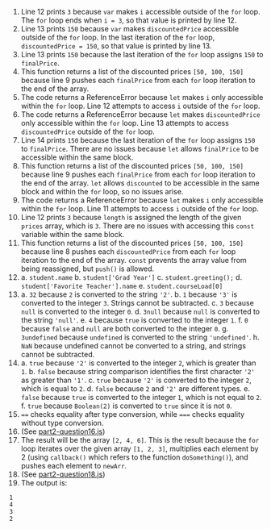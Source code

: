 1. Line 12 prints `3` because `var` makes `i` accessible outside of the `for` loop. The `for` loop ends when `i = 3`, so that value is printed by line 12.
2. Line 13 prints `150` because `var` makes `discountedPrice` accessible outside of the `for` loop. In the last iteration of the `for` loop, `discountedPrice = 150`, so that value is printed by line 13.
3. Line 13 prints `150` because the last iteration of the `for` loop assigns `150` to `finalPrice`.
4. This function returns a list of the discounted prices `[50, 100, 150]` because line 9 pushes each `finalPrice` from each `for` loop iteration to the end of the array.
5. The code returns a ReferenceError because `let` makes `i` only accessible within the `for` loop. Line 12 attempts to access `i` outside of the `for` loop.
6. The code returns a ReferenceError because `let` makes `discountedPrice` only accessible within the `for` loop. Line 13 attempts to access `discountedPrice` outside of the `for` loop.
7. Line 14 prints `150` because the last iteration of the `for` loop assigns `150` to `finalPrice`. There are no issues because `let` allows `finalPrice` to be accessible within the same block.
8. This function returns a list of the discounted prices `[50, 100, 150]` because line 9 pushes each `finalPrice` from each `for` loop iteration to the end of the array. `let` allows `discounted` to be accessible in the same block and within the `for` loop, so no issues arise.
9. The code returns a ReferenceError because `let` makes `i` only accessible within the `for` loop. Line 11 attempts to access `i` outside of the `for` loop.
10. Line 12 prints `3` because `length` is assigned the length of the given `prices` array, which is `3`. There are no issues with accessing this `const` variable within the same block.
11. This function returns a list of the discounted prices `[50, 100, 150]` because line 8 pushes each `discountedPrice` from each `for` loop iteration to the end of the array. `const` prevents the array value from being reassigned, but `push()` is allowed.
12. a. `student.name`
    b. `student['Grad Year']`
    c. `student.greeting();`
    d. `student['Favorite Teacher'].name`
    e. `student.courseLoad[0]`
13. a. `32` because `2` is converted to the string `'2'`.
    b. `1` because `'3'` is converted to the integer `3`. Strings cannot be subtracted.
    c. `3` because `null` is converted to the integer `0`.
    d. `3null` because `null` is converted to the string `'null'`.
    e. `4` because `true` is converted to the integer `1`.
    f. `0` because `false` and `null` are both converted to the integer `0`.
    g. `3undefined` because `undefined` is converted to the string `'undefined'`.
    h. `NaN` because undefined cannot be converted to a string, and strings cannot be subtracted.
14. a. `true` because `'2'` is converted to the integer `2`, which is greater than `1`.
    b. `false` because string comparison identifies the first character `'2'` as greater than `'1'`.
    c. `true` because `'2'` is converted to the integer `2`, which is equal to `2`.
    d. `false` because `2` and `'2'` are different types.
    e. `false` because `true` is converted to the integer `1`, which is not equal to `2`.
    f. `true` because `Boolean(2)` is converted to `true` since it is not `0`.
15. `==` checks equality after type conversion, while `===` checks equality without type conversion.
16. (See [part2-question16.js](part2-question16.js))
17. The result will be the array `[2, 4, 6]`. This is the result because the `for` loop iterates over the given array `[1, 2, 3]`, multiplies each element by 2 (using `callback()` which refers to the function `doSomething()`), and pushes each element to `newArr`.
18. (See [part2-question18.js](part2-question18.js))
19. The output is:
```
1
4
3
2
```